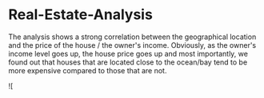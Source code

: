 # Real-Estate-Analysis

The analysis shows a strong correlation between the geographical location and the price of the house / the owner's income.
Obviously, as the owner's income level goes up, the house price goes up and most importantly, we found out that houses that are located close to the ocean/bay tend to be more expensive compared to 
those that are not.

![
